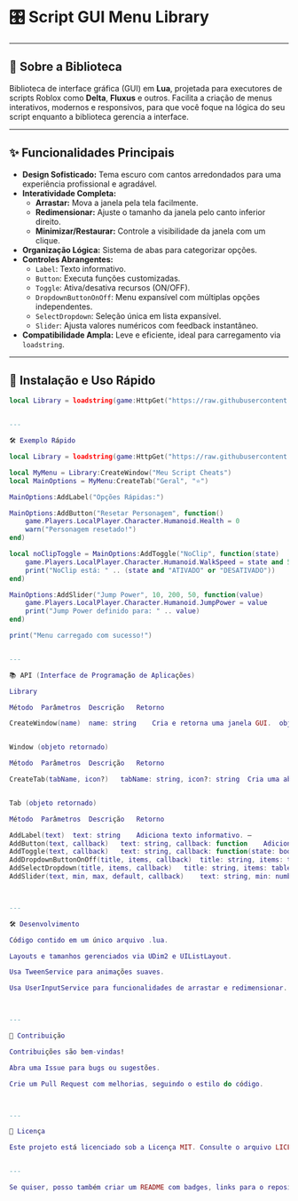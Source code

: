 # 🎛️ Script GUI Menu Library

---

## 📖 Sobre a Biblioteca

Biblioteca de interface gráfica (GUI) em **Lua**, projetada para executores de scripts Roblox como **Delta**, **Fluxus** e outros. Facilita a criação de menus interativos, modernos e responsivos, para que você foque na lógica do seu script enquanto a biblioteca gerencia a interface.

---

## ✨ Funcionalidades Principais

- **Design Sofisticado:** Tema escuro com cantos arredondados para uma experiência profissional e agradável.
- **Interatividade Completa:**
  - **Arrastar:** Mova a janela pela tela facilmente.
  - **Redimensionar:** Ajuste o tamanho da janela pelo canto inferior direito.
  - **Minimizar/Restaurar:** Controle a visibilidade da janela com um clique.
- **Organização Lógica:** Sistema de abas para categorizar opções.
- **Controles Abrangentes:**
  - `Label`: Texto informativo.
  - `Button`: Executa funções customizadas.
  - `Toggle`: Ativa/desativa recursos (ON/OFF).
  - `DropdownButtonOnOff`: Menu expansível com múltiplas opções independentes.
  - `SelectDropdown`: Seleção única em lista expansível.
  - `Slider`: Ajusta valores numéricos com feedback instantâneo.
- **Compatibilidade Ampla:** Leve e eficiente, ideal para carregamento via `loadstring`.

---

## 🚀 Instalação e Uso Rápido

```lua
local Library = loadstring(game:HttpGet("https://raw.githubusercontent.com/dhsoares01/Script-library-/refs/heads/main/Library.lua"))()


---

🛠️ Exemplo Rápido

local Library = loadstring(game:HttpGet("https://raw.githubusercontent.com/dhsoares01/Script-library-/refs/heads/main/Library.lua"))()

local MyMenu = Library:CreateWindow("Meu Script Cheats")
local MainOptions = MyMenu:CreateTab("Geral", "⭐")

MainOptions:AddLabel("Opções Rápidas:")

MainOptions:AddButton("Resetar Personagem", function()
    game.Players.LocalPlayer.Character.Humanoid.Health = 0
    warn("Personagem resetado!")
end)

local noClipToggle = MainOptions:AddToggle("NoClip", function(state)
    game.Players.LocalPlayer.Character.Humanoid.WalkSpeed = state and 50 or 16
    print("NoClip está: " .. (state and "ATIVADO" or "DESATIVADO"))
end)

MainOptions:AddSlider("Jump Power", 10, 200, 50, function(value)
    game.Players.LocalPlayer.Character.Humanoid.JumpPower = value
    print("Jump Power definido para: " .. value)
end)

print("Menu carregado com sucesso!")


---

📚 API (Interface de Programação de Aplicações)

Library

Método	Parâmetros	Descrição	Retorno

CreateWindow(name)	name: string	Cria e retorna uma janela GUI.	objeto window


Window (objeto retornado)

Método	Parâmetros	Descrição	Retorno

CreateTab(tabName, icon?)	tabName: string, icon?: string	Cria uma aba dentro da janela.	objeto tab


Tab (objeto retornado)

Método	Parâmetros	Descrição	Retorno

AddLabel(text)	text: string	Adiciona texto informativo.	—
AddButton(text, callback)	text: string, callback: function	Adiciona botão clicável.	—
AddToggle(text, callback)	text: string, callback: function(state: boolean)	Botão ON/OFF. Retorna objeto com .Set(), .Get().	objeto toggle
AddDropdownButtonOnOff(title, items, callback)	title: string, items: table, callback: function(states: table)	Menu expansível multi-toggle. Retorna objeto com .Set(), .GetAll().	objeto dropdown multi-toggle
AddSelectDropdown(title, items, callback)	title: string, items: table, callback: function(selectedItem: string)	Menu expansível single-select. Retorna objeto com .Set(), .Get().	objeto dropdown single-select
AddSlider(text, min, max, default, callback)	text: string, min: number, max: number, default: number, callback: function(value: number)	Slider numérico. Retorna objeto com .Set(), .Get().	objeto slider



---

🛠️ Desenvolvimento

Código contido em um único arquivo .lua.

Layouts e tamanhos gerenciados via UDim2 e UIListLayout.

Usa TweenService para animações suaves.

Usa UserInputService para funcionalidades de arrastar e redimensionar.



---

🤝 Contribuição

Contribuições são bem-vindas!

Abra uma Issue para bugs ou sugestões.

Crie um Pull Request com melhorias, seguindo o estilo do código.



---

📄 Licença

Este projeto está licenciado sob a Licença MIT. Consulte o arquivo LICENSE no repositório para detalhes.


---

Se quiser, posso também criar um README com badges, links para o repositório, imagens/screenshots, ou gerar um sumário automático — é só pedir! Quer adicionar algo do tipo?

